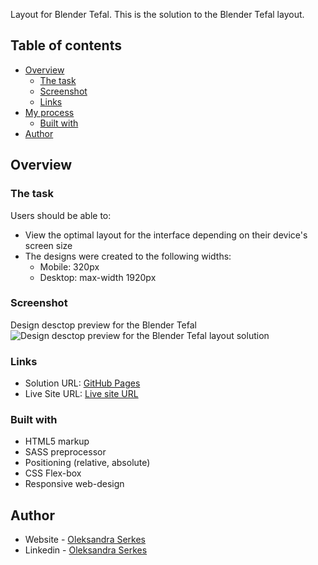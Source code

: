 Layout for Blender Tefal.
This is the solution to the Blender Tefal layout.

## Table of contents

- [Overview](#overview)
  - [The task](#the-task)
  - [Screenshot](#screenshot)
  - [Links](#links)
- [My process](#my-process)
  - [Built with](#built-with)
- [Author](#author)

## Overview

### The task

Users should be able to:

- View the optimal layout for the interface depending on their device's screen size
- The designs were created to the following widths:
  - Mobile: 320px
  - Desktop: max-width 1920px

### Screenshot

Design desctop preview for the Blender Tefal
![Design desctop preview for the Blender Tefal layout solution](./img/desctop-layout.png)

### Links

- Solution URL: [GitHub Pages](https://github.com/OlSerkes/blender-Tefal-HB94L830)
- Live Site URL: [Live site URL](https://olserkes.github.io/blender-Tefal-HB94L830/)

### Built with

- HTML5 markup
- SASS preprocessor
- Positioning (relative, absolute)
- CSS Flex-box
- Responsive web-design

## Author

- Website - [Oleksandra Serkes](https://github.com/OlSerkes)
- Linkedin - [Oleksandra Serkes](https://www.linkedin.com/in/oleksandra-serkes-65580620a/)
